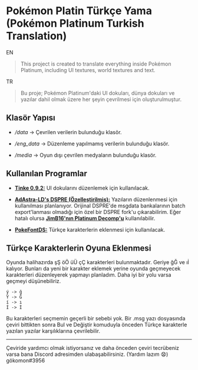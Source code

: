 # Pokémon Platin Türkçe Yama (Pokémon Platinum Turkish Translation)


EN 
>This project is created to translate everything inside Pokémon Platinum, including UI textures, world textures and text. 

TR
>Bu proje; Pokémon Platinum'daki UI dokuları, dünya dokuları ve yazılar dahil olmak üzere her şeyin çevrilmesi için oluşturulmuştur.

## **Klasör Yapısı**

- */data* -> Çevrilen verilerin bulunduğu klasör.

- */eng_data* -> Düzenleme yapılmamış verilerin bulunduğu klasör.

- */media* -> Oyun dışı çevrilen medyaların bulunduğu klasör.



## **Kullanılan Programlar**

- [**Tinke 0.9.2:**](https://github.com/pleonex/tinke) UI dokularını düzenlemek için kullanılacak.

- [**AdAstra-LD's DSPRE (Özelleştirilmiş):**](https://github.com/AdAstra-LD/DS-Pokemon-Rom-Editor) Yazıların düzenlenmesi için kullanılması planlanıyor. Orijinal DSPRE'de msgdata bankalarının batch export'lanması olmadığı için özel bir DSPRE fork'u çıkarabilirim. Eğer hatalı olursa [**JimB16'nın Platinum Decomp'u**](https://github.com/JimB16/PokePlat) kullanılabilir.

- [**PokeFontDS:**](https://github.com/hadashisora/PokeFontDS) Türkçe karakterlerin eklenmesi için kullanılacak.

## **Türkçe Karakterlerin Oyuna Eklenmesi**

Oyunda halihazırda şŞ öÖ üÜ çÇ karakterleri bulunmaktadır. Geriye ğĞ ve ıİ kalıyor. Bunları da yeni bir karakter eklemek yerine oyunda geçmeyecek karakterleri düzenleyerek yapmayı planladım. Daha iyi bir yolu varsa geçmeyi düşünebiliriz.
```
ý -> ğ
Ý -> Ğ
í -> ı
Í -> İ
```

Bu karakterleri seçmemin geçerli bir sebebi yok. Bir .msg yazı dosyasında çeviri bittikten sonra Bul ve Değiştir komuduyla önceden Türkçe karakterle yazılan yazılar karşılıklarına çevrilebilir.  

----

Çeviride yardımcı olmak istiyorsanız ve daha önceden çeviri tecrübeniz varsa bana Discord adresimden ulabaşabilirsiniz. (Yardım lazım 😧)
gökomon#3956
